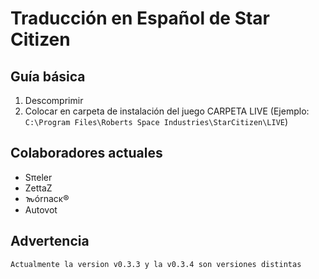 # Traducción en Español de Star Citizen

## Guía básica

1) Descomprimir
2) Colocar en carpeta de instalación del juego CARPETA LIVE (Ejemplo: `C:\Program Files\Roberts Space Industries\StarCitizen\LIVE`)

## Colaboradores actuales

* Sπeler
* ZettaZ
* 𐒝órnacκ®
* Autovot

## Advertencia

```
Actualmente la version v0.3.3 y la v0.3.4 son versiones distintas
```
